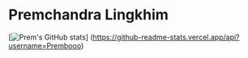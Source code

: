 # Premchandra Lingkhim
[![Prem's GitHub stats](https://github-readme-stats.vercel.app/api?username=Prembooo&count_private=true&show_icons=true&theme=radical&hide_rank=false)]
(https://github-readme-stats.vercel.app/api?username=Prembooo)
